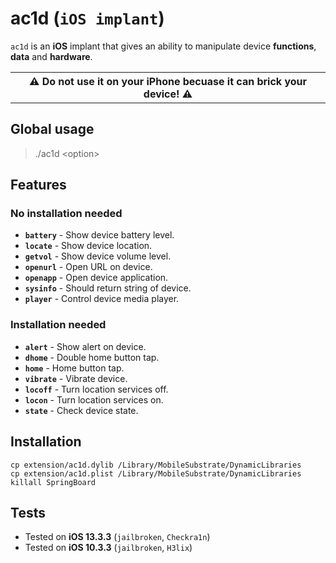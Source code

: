 # ac1d (`iOS implant`)

`ac1d` is an **iOS** implant that gives an ability to manipulate device **functions**, **data** and **hardware**.

<table><tr><th>
⚠️ Do not use it on your iPhone becuase it can brick your device! ⚠️
</th></tr></table>

## Global usage

> ./ac1d \<option\>

## Features

### No installation needed

* **`battery`** - Show device battery level.
* **`locate`** - Show device location.
* **`getvol`** - Show device volume level.
* **`openurl`** - Open URL on device.
* **`openapp`** - Open device application.
* **`sysinfo`** - Should return string of device.
* **`player`** - Control device media player.

### Installation needed

* **`alert`** - Show alert on device.
* **`dhome`** - Double home button tap.
* **`home`** - Home button tap.
* **`vibrate`** - Vibrate device.
* **`locoff`** - Turn location services off.
* **`locon`** - Turn location services on.
* **`state`** - Check device state.

## Installation

```shell
cp extension/ac1d.dylib /Library/MobileSubstrate/DynamicLibraries
cp extension/ac1d.plist /Library/MobileSubstrate/DynamicLibraries
killall SpringBoard
```

## Tests

* Tested on **iOS 13.3.3** (`jailbroken`, `Checkra1n`)
* Tested on **iOS 10.3.3** (`jailbroken`, `H3lix`)
